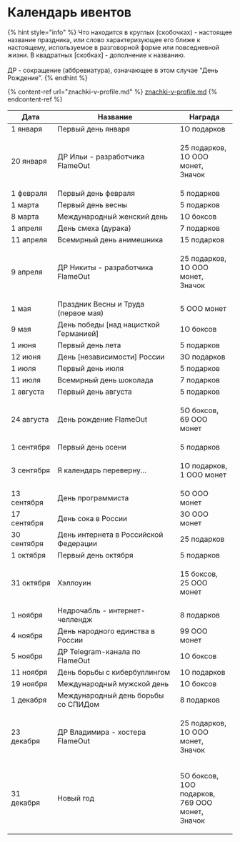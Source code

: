# Календарь ивентов

{% hint style="info" %}
Что находится в круглых (скобочках) - настоящее название праздника, или слово характеризующее его ближе к настоящему, используемое в разговорной форме или повседневной жизни. В квадратных \[скобках] - дополнение к названию.\
\
ДР - сокращение (аббревиатура), означающее в этом случае "День Рождение".
{% endhint %}

{% content-ref url="znachki-v-profile.md" %}
[znachki-v-profile.md](znachki-v-profile.md)
{% endcontent-ref %}

| Дата        | Название                               | Награда                                                        |
| ----------- | -------------------------------------- | -------------------------------------------------------------- |
| 1 января    | Первый день января                     | 1O подарков                                                    |
| 20 января   | ДР Ильи - разработчика FlameOut        | <p>25 подарков,<br>1O OOO монет,<br>Значок</p>                 |
| 1 февраля   | Первый день февраля                    | 5 подарков                                                     |
| 1 марта     | Первый день весны                      | 5 подарков                                                     |
| 8 марта     | Международный женский день             | 1O боксов                                                      |
| 1 апреля    | День смеха (дурака)                    | 7 подарков                                                     |
| 11 апреля   | Всемирный день анимешника              | 15 подарков                                                    |
| 9 апреля    | ДР Никиты - разработчика FlameOut      | <p>25 подарков,<br>1O OOO монет,<br>Значок</p>                 |
| 1 мая       | Праздник Весны и Труда (первое мая)    | 5 OOO монет                                                    |
| 9 мая       | День победы \[над нацисткой Германией] | 1O боксов                                                      |
| 1 июня      | Первый день лета                       | 5 подарков                                                     |
| 12 июня     | День \[независимости] России           | 3O подарков                                                    |
| 1 июля      | Первый день июля                       | 5 подарков                                                     |
| 11 июля     | Всемирный день шоколада                | 7 подарков                                                     |
| 1 августа   | Первый день августа                    | 5 подарков                                                     |
| 24 августа  | День рождение FlameOut                 | <p>5O боксов,<br>69 OOO монет</p>                              |
| 1 сентября  | Первый день осени                      | 5 подарков                                                     |
| 3 сентября  | Я календарь переверну...               | <p>1O подарков,<br>1 OOO монет</p>                             |
| 13 сентября | День программиста                      | 5O OOO монет                                                   |
| 17 сентября | День сока в России                     | 3O OOO монет                                                   |
| 30 сентября | День интернета в Российской Федерации  | 25 подарков                                                    |
| 1 октября   | Первый день октября                    | 5 подарков                                                     |
| 31 октября  | Хэллоуин                               | <p>15 боксов,<br>25 OOO монет</p>                              |
| 1 ноября    | Недрочабль - интернет-челлендж         | 8 подарков                                                     |
| 4 ноября    | День народного единства в России       | 99 OOO монет                                                   |
| 5 ноября    | ДР Telegram-канала по FlameOut         | 1O боксов                                                      |
| 11 ноября   | День борьбы с кибербуллингом           | 1O подарков                                                    |
| 19 ноября   | Международный мужской день             | 1O боксов                                                      |
| 1 декабря   | Международный день борьбы со СПИДом    | 8 подарков                                                     |
| 23 декабря  | ДР Владимира - хостера FlameOut        | <p>25 подарков,<br>1O OOO монет,<br>Значок</p>                 |
| 31 декабря  | Новый год                              | <p>5O боксов,<br>1OO подарков,<br>769 OOO монет,<br>Значок</p> |
